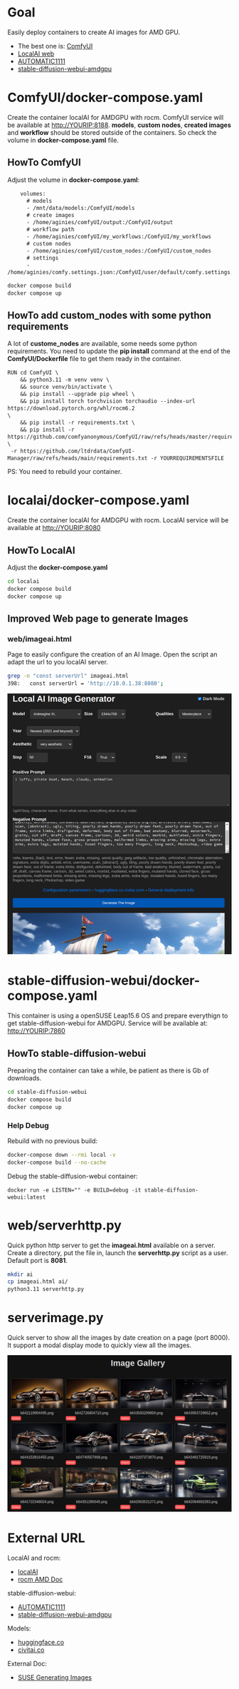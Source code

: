 # Goal

Easily deploy containers to create AI images for AMD GPU.

- The best one is: [ComfyUI](https://www.comfy.org/)
- [LocalAI web](https://github.com/mudler/LocalAI)
- [AUTOMATIC1111](https://github.com/AUTOMATIC1111/stable-diffusion-webui)
- [stable-diffusion-webui-amdgpu](https://github.com/lshqqytiger/stable-diffusion-webui-amdgpu.git)

# ComfyUI/docker-compose.yaml

Create the container localAI for AMDGPU with rocm.
ComfyUI service will be available at [http://YOURIP:8188](http://YOURIP:8188).
**models**, **custom nodes**, **created images** and **workflow** should be stored
outside of the containers. So check the volume in **docker-compose.yaml** file.

## HowTo ComfyUI

Adjust the volume in **docker-compose.yaml**:
```docker
    volumes:
      # models
      - /mnt/data/models:/ComfyUI/models
      # create images
      - /home/aginies/comfyUI/output:/ComfyUI/output
      # workflow path
      - /home/aginies/comfyUI/my_workflows:/ComfyUI/my_workflows
      # custom nodes
      - /home/aginies/comfyUI/custom_nodes:/ComfyUI/custom_nodes
      # settings
      - /home/aginies/comfy.settings.json:/ComfyUI/user/default/comfy.settings.json
```

```bash
docker compose build
docker compose up
```

## HowTo add custom_nodes with some python requirements

A lot of **custome_nodes** are available, some needs some python requirements. You need to update the **pip install** command at the end of the **ComfyUI/Dockerfile** file to get them ready in the container.


```
RUN cd ComfyUI \
	&& python3.11 -m venv venv \
	&& source venv/bin/activate \
	&& pip install --upgrade pip wheel \
	&& pip install torch torchvision torchaudio --index-url https://download.pytorch.org/whl/rocm6.2 
\
	&& pip install -r requirements.txt \
	&& pip install -r https://github.com/comfyanonymous/ComfyUI/raw/refs/heads/master/requirements.txt \
 -r https://github.com/ltdrdata/ComfyUI-Manager/raw/refs/heads/main/requirements.txt -r YOURREQUIREMENTSFILE
```

PS: You need to rebuild your container.

# localai/docker-compose.yaml

Create the container localAI for AMDGPU with rocm.
LocalAI service will be available at [http://YOURIP:8080](http://YOURIP:8080)

## HowTo LocalAI

Adjust the **docker-compose.yaml**

```bash
cd localai
docker compose build
docker compose up
```

## Improved  Web page to generate Images

### web/imageai.html

Page to easily configure the creation of an AI Image.
Open the script an adapt the url to you localAI server.

```bash
grep -n "const serverUrl" imageai.html 
398:   const serverUrl = 'http://10.0.1.38:8080';
```

![image](https://github.com/aginies/ai/blob/774865c449736b9cef8f41f49cb5a3734fc5d060/images/imageai.jpg)


# stable-diffusion-webui/docker-compose.yaml

This container is using a openSUSE Leap15.6 OS and prepare everythign to get stable-diffusion-webui for AMDGPU. Service will be available at: [http://YOURIP:7860](http://YOURIP:7860)

## HowTo stable-diffusion-webui

Preparing the container can take a while, be patient as there is Gb of downloads.

```bash
cd stable-diffusion-webui
docker compose build
docker compose up
```

### Help Debug

Rebuild with no previous build:
```bash
docker-compose down --rmi local -v
docker-compose build --no-cache
```

Debug the stable-diffusion-webui container:
```
docker run -e LISTEN="" -e BUILD=debug -it stable-diffusion-webui:latest
```

# web/serverhttp.py

Quick python http server to get the **imageai.html** available on a server.
Create a directory, put the file in, launch the **serverhttp.py** script as a user.
Default port is **8081**.

```bash
mkdir ai
cp imageai.html ai/
python3.11 serverhttp.py
```

# serverimage.py

Quick server to show all the images by date creation on a page (port 8000). It support a modal display mode to quickly view all the images.

![image](https://github.com/aginies/ai/blob/c153a4708663c8cf66662107e2111da04ff7071e/images/serverimage.jpg)

# External URL

LocalAI and rocm:
- [localAI](https://localai.io/)
- [rocm AMD Doc](https://rocm.docs.amd.com/en/docs-6.2.4/index.html)

stable-diffusion-webui:
- [AUTOMATIC1111](https://github.com/AUTOMATIC1111/stable-diffusion-webui)
- [stable-diffusion-webui-amdgpu](https://github.com/lshqqytiger/stable-diffusion-webui-amdgpu.git)

Models:
- [huggingface.co](https://huggingface.co/models?pipeline_tag=text-to-image&sort=trending)
- [civitai.co](https://civitai.com/models)

External Doc:
- [SUSE Generating Images](https://www.suse.com/c/generating-images-with-localai-using-a-gpu/)
